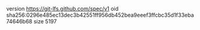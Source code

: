 version https://git-lfs.github.com/spec/v1
oid sha256:0296e485ec13dec3b42551ff956db452bea9eeef3ffcbc35d1f33eba74646b68
size 5197
